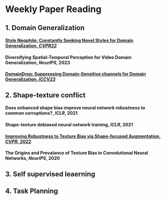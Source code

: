 # Weekly Paper Reading 

## 1. Domain Generalization 

#### [Style Neophile: Constantly Seeking Novel Styles for Domain Generalization, *CVPR22*](papers/cvpr22_style_neophile/content.ipynb) 

#### Diversifying Spatial-Temporal Perception for Video Domain Generalization, *NeurIPS*, 2023

#### [DomainDrop: Suppressing Domain-Sensitive channels for Domain Generalization, *ICCV23*](papers/iccv23_domaindrop/content.ipynb)

## 2. Shape-texture conflict

#### Does enhanced shape bias improve neural network robustness to common corruptions?, *ICLR*, 2021

#### Shape-texture debiased neural network training, *ICLR*, 2021

#### [Improving Robustness to Texture Bias via Shape-focused Augmentation, *CVPR*, 2022](papers/cvpr22_improving_robustness/Untitled.ipynb)

#### The Origins and Prevalance of Texture Bias in Convolutional Neural Networks, *NeurIPS*, 2020

## 3. Self supervised leaerning 

## 4. Task Planning 

